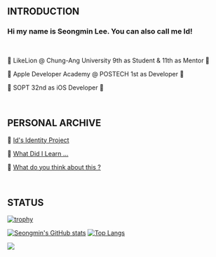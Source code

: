 <div align="left">

  ## INTRODUCTION

  ### Hi my name is Seongmin Lee. You can also call me Id!
  
  <br>
  
  🦁 LikeLion @ Chung-Ang University 9th as Student & 11th as Mentor 🦁
  
  🍎 Apple Developer Academy @ POSTECH 1st as Developer 🍏
  
  📱 SOPT 32nd as iOS Developer 📱
  
  <br>

  ## PERSONAL ARCHIVE

  📘 [Id's Identity Project](https://ids-identity-project.tistory.com)

  📖 [What Did I Learn ...](https://github.com/seongmin221/What-Did-I-Learn...)

  🫵 [What do you think about this ?](https://github.com/seongmin221/What-Did-I-Learn.../discussions)

  <br>
  
  ## STATUS
  
  [![trophy](https://github-profile-trophy.vercel.app/?username=seongmin221&theme=chalk&row=1&column=5)](https://github.com/ryo-ma/github-profile-trophy)
  
  [![Seongmin's GitHub stats](https://github-readme-stats.vercel.app/api?username=seongmin221&theme=algolia)](https://github.com/anuraghazra/github-readme-stats) [![Top Langs](https://github-readme-stats.vercel.app/api/top-langs/?username=seongmin221&theme=algolia&layout=compact)](https://github.com/anuraghazra/github-readme-stats)
  
  

  ![](https://komarev.com/ghpvc/?username=seongmin221&color=green)
  
</div>
  
